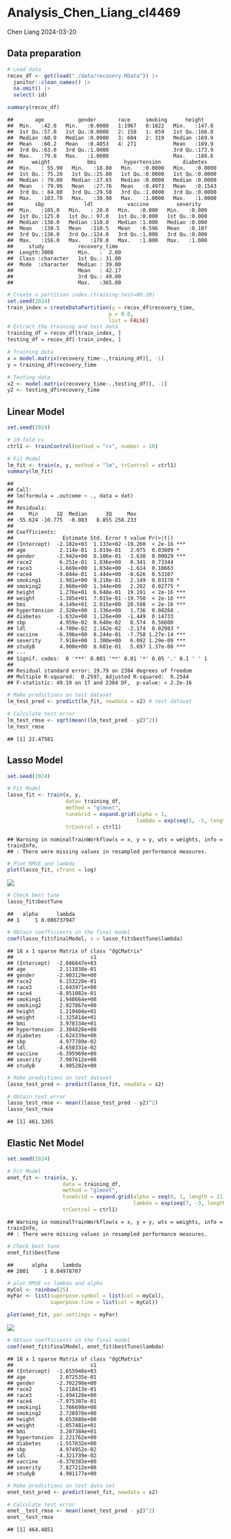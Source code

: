 Analysis_Chen_Liang_cl4469
================
Chen Liang
2024-03-20

## Data preparation

``` r
# Load data
recov_df <- get(load("./data/recovery.RData")) |> 
  janitor::clean_names() |>
  na.omit() |>
  select(-id)

summary(recov_df)
```

    ##       age           gender       race     smoking      height     
    ##  Min.   :42.0   Min.   :0.0000   1:1967   0:1822   Min.   :147.8  
    ##  1st Qu.:57.0   1st Qu.:0.0000   2: 158   1: 859   1st Qu.:166.0  
    ##  Median :60.0   Median :0.0000   3: 604   2: 319   Median :169.9  
    ##  Mean   :60.2   Mean   :0.4853   4: 271            Mean   :169.9  
    ##  3rd Qu.:63.0   3rd Qu.:1.0000                     3rd Qu.:173.9  
    ##  Max.   :79.0   Max.   :1.0000                     Max.   :188.6  
    ##      weight            bmi         hypertension       diabetes     
    ##  Min.   : 55.90   Min.   :18.80   Min.   :0.0000   Min.   :0.0000  
    ##  1st Qu.: 75.20   1st Qu.:25.80   1st Qu.:0.0000   1st Qu.:0.0000  
    ##  Median : 79.80   Median :27.65   Median :0.0000   Median :0.0000  
    ##  Mean   : 79.96   Mean   :27.76   Mean   :0.4973   Mean   :0.1543  
    ##  3rd Qu.: 84.80   3rd Qu.:29.50   3rd Qu.:1.0000   3rd Qu.:0.0000  
    ##  Max.   :103.70   Max.   :38.90   Max.   :1.0000   Max.   :1.0000  
    ##       sbp             ldl           vaccine         severity    
    ##  Min.   :105.0   Min.   : 28.0   Min.   :0.000   Min.   :0.000  
    ##  1st Qu.:125.0   1st Qu.: 97.0   1st Qu.:0.000   1st Qu.:0.000  
    ##  Median :130.0   Median :110.0   Median :1.000   Median :0.000  
    ##  Mean   :130.5   Mean   :110.5   Mean   :0.596   Mean   :0.107  
    ##  3rd Qu.:136.0   3rd Qu.:124.0   3rd Qu.:1.000   3rd Qu.:0.000  
    ##  Max.   :156.0   Max.   :178.0   Max.   :1.000   Max.   :1.000  
    ##     study           recovery_time   
    ##  Length:3000        Min.   :  2.00  
    ##  Class :character   1st Qu.: 31.00  
    ##  Mode  :character   Median : 39.00  
    ##                     Mean   : 42.17  
    ##                     3rd Qu.: 49.00  
    ##                     Max.   :365.00

``` r
# Create a partition index.(training:test=80:20)
set.seed(2024)
train_index = createDataPartition(y = recov_df$recovery_time,
                                 p = 0.8,
                                 list = FALSE)
# Extract the training and test data
training_df = recov_df[train_index, ]
testing_df = recov_df[-train_index, ]

# Training data
x = model.matrix(recovery_time~.,training_df)[, -1]
y = training_df$recovery_time

# Testing data
x2 <- model.matrix(recovery_time~.,testing_df)[, -1]
y2 <- testing_df$recovery_time
```

## Linear Model

``` r
set.seed(2024)

# 10-fold cv
ctrl1 <- trainControl(method = "cv", number = 10)

# Fit Model
lm_fit <- train(x, y, method = "lm", trControl = ctrl1)
summary(lm_fit)
```

    ## 
    ## Call:
    ## lm(formula = .outcome ~ ., data = dat)
    ## 
    ## Residuals:
    ##     Min      1Q  Median      3Q     Max 
    ## -55.624 -10.775  -0.083   8.855 258.233 
    ## 
    ## Coefficients:
    ##                Estimate Std. Error t value Pr(>|t|)    
    ## (Intercept)  -2.182e+03  1.133e+02 -19.260  < 2e-16 ***
    ## age           2.114e-01  1.019e-01   2.075  0.03809 *  
    ## gender       -2.942e+00  8.106e-01  -3.630  0.00029 ***
    ## race2         6.251e-01  1.836e+00   0.341  0.73344    
    ## race3        -1.669e+00  1.034e+00  -1.614  0.10663    
    ## race4        -9.044e-01  1.444e+00  -0.626  0.53107    
    ## smoking1      1.981e+00  9.218e-01   2.149  0.03170 *  
    ## smoking2      2.960e+00  1.344e+00   2.202  0.02775 *  
    ## height        1.276e+01  6.648e-01  19.191  < 2e-16 ***
    ## weight       -1.385e+01  7.015e-01 -19.750  < 2e-16 ***
    ## bmi           4.149e+01  2.015e+00  20.598  < 2e-16 ***
    ## hypertension  2.320e+00  1.336e+00   1.736  0.08268 .  
    ## diabetes     -1.632e+00  1.126e+00  -1.449  0.14733    
    ## sbp           4.959e-02  8.640e-02   0.574  0.56608    
    ## ldl          -4.700e-02  2.162e-02  -2.174  0.02983 *  
    ## vaccine      -6.396e+00  8.244e-01  -7.758 1.27e-14 ***
    ## severity      7.918e+00  1.300e+00   6.092 1.29e-09 ***
    ## studyB        4.900e+00  8.601e-01   5.697 1.37e-08 ***
    ## ---
    ## Signif. codes:  0 '***' 0.001 '**' 0.01 '*' 0.05 '.' 0.1 ' ' 1
    ## 
    ## Residual standard error: 19.79 on 2384 degrees of freedom
    ## Multiple R-squared:  0.2597, Adjusted R-squared:  0.2544 
    ## F-statistic: 49.19 on 17 and 2384 DF,  p-value: < 2.2e-16

``` r
# Make predictions on test dataset
lm_test_pred <- predict(lm_fit, newdata = x2) # test dataset

# Calculate test error
lm_test_rmse <- sqrt(mean((lm_test_pred - y2)^2))
lm_test_rmse
```

    ## [1] 21.47581

## Lasso Model

``` r
set.seed(2024)

# Fit Model
lasso_fit <- train(x, y,
                   data= training_df,
                   method = "glmnet",
                   tuneGrid = expand.grid(alpha = 1, 
                                          lambda = exp(seq(5, -5, length = 100))),
                   trControl = ctrl1)
```

    ## Warning in nominalTrainWorkflow(x = x, y = y, wts = weights, info = trainInfo,
    ## : There were missing values in resampled performance measures.

``` r
# Plot RMSE and lambda
plot(lasso_fit, xTrans = log)
```

![](analysis_Chen_Liang_cl4469_files/figure-gfm/unnamed-chunk-3-1.png)<!-- -->

``` r
# Check best tune
lasso_fit$bestTune
```

    ##   alpha      lambda
    ## 1     1 0.006737947

``` r
# Obtain coefficients in the final model
coef(lasso_fit$finalModel, s = lasso_fit$bestTune$lambda)
```

    ## 18 x 1 sparse Matrix of class "dgCMatrix"
    ##                         s1
    ## (Intercept)  -2.086847e+03
    ## age           2.111038e-01
    ## gender       -2.903129e+00
    ## race2         6.153220e-01
    ## race3        -1.643971e+00
    ## race4        -8.951082e-01
    ## smoking1      1.948664e+00
    ## smoking2      2.927867e+00
    ## height        1.219404e+01
    ## weight       -1.325814e+01
    ## bmi           3.978334e+01
    ## hypertension  2.304820e+00
    ## diabetes     -1.624339e+00
    ## sbp           4.977789e-02
    ## ldl          -4.650331e-02
    ## vaccine      -6.395969e+00
    ## severity      7.907612e+00
    ## studyB        4.905282e+00

``` r
# Make predictions on test dataset
lasso_test_pred <- predict(lasso_fit, newdata = x2)

# Obtain test error 
lasso_test_rmse <- mean((lasso_test_pred - y2)^2)
lasso_test_rmse
```

    ## [1] 461.3265

## Elastic Net Model

``` r
set.seed(2024)

# Fit Model
enet_fit <- train(x, y,
                  data = training_df,
                  method = "glmnet",
                  tuneGrid = expand.grid(alpha = seq(0, 1, length = 21), 
                                         lambda = exp(seq(7, -3, length = 100))),
                  trControl = ctrl1)
```

    ## Warning in nominalTrainWorkflow(x = x, y = y, wts = weights, info = trainInfo,
    ## : There were missing values in resampled performance measures.

``` r
# Check best tune
enet_fit$bestTune
```

    ##      alpha     lambda
    ## 2001     1 0.04978707

``` r
# plot RMSE vs lambda and alpha
myCol <- rainbow(25)
myPar <- list(superpose.symbol = list(col = myCol),
              superpose.line = list(col = myCol))

plot(enet_fit, par.settings = myPar)
```

![](analysis_Chen_Liang_cl4469_files/figure-gfm/unnamed-chunk-4-1.png)<!-- -->

``` r
# Obtain coefficients in the final model
coef(enet_fit$finalModel, enet_fit$bestTune$lambda)
```

    ## 18 x 1 sparse Matrix of class "dgCMatrix"
    ##                         s1
    ## (Intercept)  -1.655948e+03
    ## age           2.072535e-01
    ## gender       -2.702298e+00
    ## race2         5.218413e-01
    ## race3        -1.494128e+00
    ## race4        -7.975307e-01
    ## smoking1      1.766698e+00
    ## smoking2      2.728978e+00
    ## height        9.653888e+00
    ## weight       -1.057481e+01
    ## bmi           3.207384e+01
    ## hypertension  2.221762e+00
    ## diabetes     -1.557032e+00
    ## sbp           4.974952e-02
    ## ldl          -4.321739e-02
    ## vaccine      -6.370383e+00
    ## severity      7.827212e+00
    ## studyB        4.901177e+00

``` r
# Make predictions on test data set
enet_test_pred <- predict(enet_fit, newdata = x2)

# Calculate test error
enet__test_rmse <- mean((enet_test_pred - y2)^2)
enet__test_rmse
```

    ## [1] 464.4851
